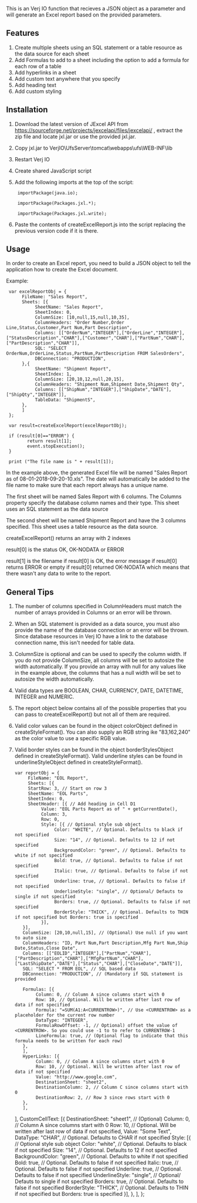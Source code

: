 This is an Verj IO function that recieves a JSON object as a parameter and will generate an Excel report based on the provided parameters. 

Features
--------
1. Create multiple sheets using an SQL statement or a table resource as the data source for each sheet
2. Add Formulas to add to a sheet including the option to add a formula for each row of a table
3. Add hyperlinks in a sheet
4. Add custom text anywhere that you specify
5. Add heading text
6. Add custom styling

Installation
------------
1. Download the latest version of JExcel API from https://sourceforge.net/projects/jexcelapi/files/jexcelapi/ , extract the zip file and locate jxl.jar or use the provided jxl.jar.
2. Copy jxl.jar to VerjIO\UfsServer\tomcat\webapps\ufs\WEB-INF\lib
3. Restart Verj IO
4. Create shared JavaScript script
5. Add the following imports at the top of the script:

        importPackage(java.io);
	
        importPackage(Packages.jxl.*);
	
        importPackage(Packages.jxl.write);
	
6. Paste the contents of createExcelReport.js into the script replacing the previous version code if it is there.

Usage
-----
In order to create an Excel report, you need to build a JSON object to tell the application how to create the Excel document.

Example:

     var excelReportObj = {
          FileName: "Sales Report",
          Sheets: [{ 
               SheetName: "Sales Report", 
               SheetIndex: 0,
               ColumnSize: [10,null,15,null,10,35], 
               ColumnHeaders: "Order Number,Order Line,Status,Customer,Part Num,Part Description",
               Columns: [["OrderNum","INTEGER"],["OrderLine","INTEGER"],["StatusDescription","CHAR"],["Customer","CHAR"],["PartNum","CHAR"],["PartDescription","CHAR"]],
               SQL: "SELECT OrderNum,OrderLine,Status,PartNum,PartDescription FROM SalesOrders",
               DBConnection: "PRODUCTION",
          },{ 
               SheetName: "Shipment Report", 
               SheetIndex: 1,
               ColumnSize: [20,10,12,null,20,15], 
               ColumnHeaders: "Shipment Num,Shipment Date,Shipment Qty",
               Columns: [["ShipNum","INTEGER"],["ShipDate","DATE"],["ShipQty","INTEGER"]],
               TableData: "ShipmentS",
          },
          ]
     };
     
     var result=createExcelReport(excelReportObj);

     if (result[0]=="ERROR") {
	        return result[1];
	        event.stopExecution();
     }
     
     print ("The file name is " + result[1]);

In the example above, the generated Excel file will be named "Sales Report as of 08-01-2018-09-20-10.xls". The date will automatically be added to the file name to make sure that each report always has a unique name.

The first sheet will be named Sales Report with 6 columns. The Columns property specify the database column names and their type. This sheet uses an SQL statement as the data source

The second sheet will be named Shipment Report and have the 3 columns specified. This sheet uses a table resource as the data source.

createExcelReport() returns an array with 2 indexes

result[0] is the status OK, OK-NODATA or ERROR

result[1] is the filename if result[0] is OK, the error message if result[0] returns ERROR or empty if result[0] returned OK-NODATA which means that there wasn't any data to write to the report.

General Tips
------------

1. The number of columns specified in ColumnHeaders must match the number of arrays provided in Columns or an error will be thrown.

2. When an SQL statement is provided as a data source, you must also provide the name of the database connection or an error will be thrown. Since database resources in Verj IO have a link to the database connection name, this isn't needed for table data.

3. ColumnSize is optional and can be used to specify the column width. If you do not provide ColumnSize, all columns will be set to autosize the width automatically. If you provide an array with null for any values like in the example above, the columns that has a null width will be set to autosize the width automatically.

4. Valid data types are BOOLEAN, CHAR, CURRENCY, DATE, DATETIME, INTEGER and NUMERIC.

5. The report object below contains all of the possible properties that you can pass to createExcelReport()
but not all of them are required.

6. Valid color values can be found in the object colorObject defined in createStyleFormat(). You can also supply an RGB string ike "83,162,240" as the color value to use a specific RGB value.

7. Valid border styles can be found in the object borderStylesObject defined in createStyleFormat(). Valid underline styles can be found in underlineStyleObject defined in createStyleFormat().

       var reportObj = {
            FileName: "EOL Report",
            Sheets: [{ 
            StartRow: 3, // Start on row 3
            SheetName: "EOL Parts",
            SheetIndex: 0,
            SheetHeader: [{ // Add heading in Cell D1
                 Value: "EOL Parts Report as of " + getCurrentDate(),
                 Column: 3,
                 Row: 0,
                 Style: [{ // Optional style sub object
                      Color: "WHITE", // Optional. Defaults to black if not specified
                      Size: "14", // Optional. Defaults to 12 if not specified
                      BackgroundColor: "green", // Optional. Defaults to white if not specified
                      Bold: true, // Optional. Defaults to false if not specified
                      Italic: true, // Optional. Defaults to false if not specified
                      Underline: true, // Optional. Defaults to false if not specified
                      UnderlineStyle: "single", // Optional/ Defauts to single if not specified
                      Borders: true, // Optional. Defaults to false if not specified
                      BorderStyle: "THICK", // Optional. Defaults to THIN if not specified but Borders: true is specified
                 }],
          }], 
          ColumnSize: [20,10,null,15], // (Optional) Use null if you want to auto size         
          ColumnHeaders: "ID, Part Num,Part Description,Mfg Part Num,Ship Date,Status,Close Date",
          Columns: [["EOLID","INTEGER"],["PartNum","CHAR"],["PartDescription","CHAR"],["MfgPartNum","CHAR"],["LastShipDate","DATE"],["Status","CHAR"],["CloseDate","DATE"]],
          SQL: "SELECT * FROM EOL", // SQL based data
          DBConnection: "PRODUCTION", // (Mandatory if SQL statement is provided
          
          Formulas: [{
               Column: 0, // Column A since columns start with 0
               Row: 10, // Optional. Will be written after last row of data if not specified               
               Formula: "=SUM(A1:A<CURRENTROW>)", // Use <CURRENTROW> as a placeholder for the current row number
               DataType: "INTEGER",
               FormulaRowOffset: -1, // Optional) offset the value of <CURRENTROW>. So you could use -1 to to refer to CURRENTROW-1
               LineFormula: true, // (Optional flag to indicate that this formula needs to be written for each row)
          },
          ],
          HyperLinks: [{
               Column: 0, // Column A since columns start with 0
               Row: 10, // Optional. Will be written after last row of data if not specified               
               Value: "http://www.google.com",
               DestinationSheet: "sheet2",
               DestinationColumn: 2, // Column C since columns start with 0
               DestinationRow: 2, // Row 3 since rows start with 0
          },
          ],
     ],
     CustomCellText: [{
          DestinationSheet: "sheet1", // (Optional)
          Column: 0, // Column A since columns start with 0
          Row: 10, // Optional. Will be written after last row of data if not specified,
          Value: "Some Text",
          DataType: "CHAR", // Optional. Defaults to CHAR if not specified
          Style: [{ // Optional style sub object
               Color: "white", // Optional. Defaults to black if not specified
               Size: "14", // Optional. Defaults to 12 if not specified
               BackgroundColor: "green", // Optional. Defaults to white if not specified
               Bold: true, // Optional. Defaults to false if not specified
               Italic: true, // Optional. Defaults to false if not specified
               Underline: true, // Optional. Defaults to false if not specified
               UnderlineStyle: "single", // Optional/ Defauts to single if not specified
               Borders: true, // Optional. Defaults to false if not specified
               BorderStyle: "THICK", // Optional. Defaults to THIN if not specified but Borders: true is specified
          }],
          },
          ],
};
